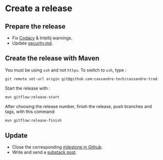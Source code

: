 # Create a release

## Prepare the release
* Fix [Codacy](https://app.codacy.com/gh/cassandre-tech/cassandre-trading-bot/issues) & Intellij warnings.
* Update [security.md](https://github.com/cassandre-tech/cassandre-trading-bot/blob/development/SECURITY.md).

## Create the release with Maven
You must be using `ssh` and not `https`. To switch to `ssh`, type : 
```bash
git remote set-url origin git@github.com:cassandre-tech/cassandre-trading-bot.git
```

Start the release with :
```bash
mvn gitflow:release-start
```

After choosing the release number, finish the release, push branches and tags, with this command:
```bash
mvn gitflow:release-finish
```

## Update
* Close the corresponding [milestone in Github](https://github.com/cassandre-tech/cassandre-trading-bot/milestones?direction=asc&sort=due_date&state=open).
* Write and send a [substack post](https://cassandre.substack.com/publish?utm_source=menu).
